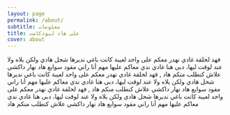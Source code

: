 ```yaml
---
layout: page
permalink: /about/
subtitle: معلومات
title: على هاد لبودكاست
cover: about
---
```

فهد لحلقة غادي نهدر معكم على واحد لعيبة كانت باغي نديرها شحل هادي ولكن يلاه ولا عند لوقت ليها، دبى هنا غادي ندي معاكم عليها مهم أنا راني مقود سوايع هاد نهار داكشي علاش كنطلب منكم هاد , فهد لحلقة غادي نهدر معكم على واحد لعيبة كانت باغي نديرها شحل هادي ولكن يلاه ولا عند لوقت ليها، دبى هنا غادي ندي معاكم عليها مهم أنا راني مقود سوايع هاد نهار داكشي علاش كنطلب منكم هاد  , فهد لحلقة غادي نهدر معكم على واحد لعيبة كانت باغي نديرها شحل هادي ولكن يلاه ولا عند لوقت ليها، دبى هنا غادي ندي معاكم عليها مهم أنا راني مقود سوايع هاد نهار داكشي علاش كنطلب منكم هاد